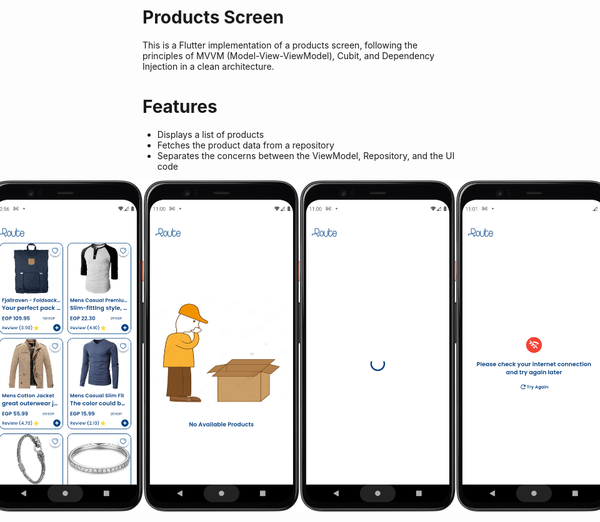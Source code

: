 # Products Screen
This is a Flutter implementation of a products screen, following the principles of MVVM (Model-View-ViewModel), Cubit, and Dependency Injection in a clean architecture.

# Features
- Displays a list of products
- Fetches the product data from a repository
- Separates the concerns between the ViewModel, Repository, and the UI code


<div style="display: flex; justify-content: center;">

  <img src="screenshots/success_state.png" width="250" />
  <img src="screenshots/empty_state.png" width="250" />
  <img src="screenshots/loading_state.png" width="250" />
  <img src="screenshots/error_state.png" width="250" />

</div>
